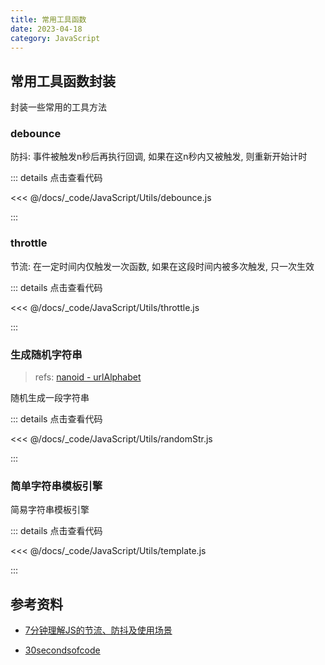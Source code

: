 ```yaml
---
title: 常用工具函数
date: 2023-04-18
category: JavaScript
---
```


## 常用工具函数封装

封装一些常用的工具方法

### debounce

防抖: 事件被触发n秒后再执行回调, 如果在这n秒内又被触发, 则重新开始计时

::: details 点击查看代码

<<< @/docs/_code/JavaScript/Utils/debounce.js

:::

<!-- 点击查看[测试示例](/_code/JavaScript/Utils/index.test.html)代码 -->

### throttle

节流: 在一定时间内仅触发一次函数, 如果在这段时间内被多次触发, 只一次生效

::: details 点击查看代码

<<< @/docs/_code/JavaScript/Utils/throttle.js

:::

### 生成随机字符串

> refs: [nanoid - urlAlphabet](https://github.com/ai/nanoid/blob/950dbdaefef465cc6925c6ec596b3478233a1c2d/url-alphabet/index.js)

随机生成一段字符串

::: details 点击查看代码

<<< @/docs/_code/JavaScript/Utils/randomStr.js

:::

### 简单字符串模板引擎

简易字符串模板引擎

::: details 点击查看代码

<<< @/docs/_code/JavaScript/Utils/template.js

:::

## 参考资料

- [7分钟理解JS的节流、防抖及使用场景](https://juejin.cn/post/6844903669389885453)

- [30secondsofcode](https://www.30secondsofcode.org/js/)
